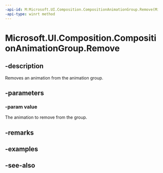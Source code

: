 ```yaml
---
-api-id: M:Microsoft.UI.Composition.CompositionAnimationGroup.Remove(Microsoft.UI.Composition.CompositionAnimation)
-api-type: winrt method
---
```


<!-- Method syntax
public void Remove(Windows.UI.Composition.CompositionAnimation value)
-->

# Microsoft.UI.Composition.CompositionAnimationGroup.Remove

## -description
Removes an animation from the animation group.

## -parameters
### -param value
The animation to remove from the group.

## -remarks

## -examples

## -see-also

